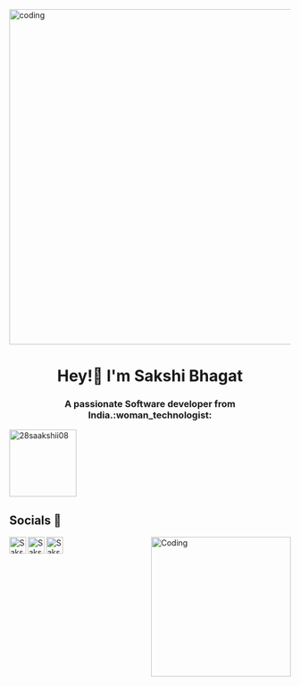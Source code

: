 <img align="center" alt="coding" width="600" src= "https://user-images.githubusercontent.com/74038190/256977180-54fb7eef-b1e8-41dc-be97-57e4180b3b24.gif" />
<h1 align="center"> Hey!👋 I'm Sakshi Bhagat </h1>
<h3 align="center">  A passionate Software developer from India.:woman_technologist: </h3>

<p align="left"> <img width="120" src="https://komarev.com/ghpvc/?username=28saakshii08&label=Profile%20views&color=0e75b6&style=flat" alt="28saakshii08"/> </p>

##  Socials :link:

<a href="https://www.linkedin.com/in/sakshi-bhagat-644866218/">
   <img align="left" alt="Sakshi's Linkdein" width="30px" src="https://cdn.jsdelivr.net/npm/simple-icons@v3/icons/linkedin.svg" />
</a>
<a href="https://twitter.com/saakshiiibhagat">
  <img align="left" alt="Sakshi's Twitter" width="30px" src="https://cdn.jsdelivr.net/npm/simple-icons@v3/icons/twitter.svg" />
</a>
<a href="https://https:www.instagram.com/_.saakshii.__/">
  <img align="left" alt="Sakshi's Instagram" width="30px" src="https://cdn.jsdelivr.net/npm/simple-icons@v3/icons/instagram.svg" />
</a> 




<img align="right" alt="Coding" width="250" src= "https://user-images.githubusercontent.com/74038190/236544207-c4f427b3-be04-4cfe-a3d2-2eabb0d2de73.gif" />




